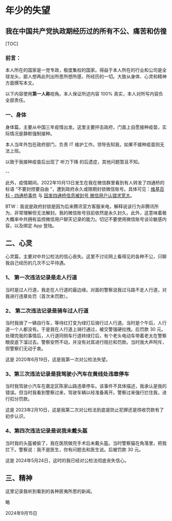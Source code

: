 # 年少的失望

## 我在中国共产党执政期经历过的所有不公、痛苦和仿徨

[TOC]

### 前言：

本人所在的国家是一党专政，极度集权的国家。得益于本人所在的行业和公司是全球龙头，鄙人想再此列出所思所想所感，所经历的一切。大致从身体、心灵和精神方面撰写本文。



以下内容使用**第一人称**视角。本人保证所述内容 100% 真实，本人对所写内容负全部责任。

### 一、身体

身体篇，主要从中国三年疫情出发。这里主要抨击政府，门面上自愿接种疫苗，实际情况是静默强制接种。

本人当年外包在政府部门，负责 IT 维护工作。领导告知我，如果不接种疫苗则无法上班。

以致于我接种疫苗后出现了 听力下降 的后遗症，其他问题暂且不知。

--

此外，疫情期间。2022年10月13日发生在我在微信群里看到有人转发了四通桥的标语 “不要封控要自由 ”，遭到政府永久或限期封锁微信账号。具体可见：[维基百科 - 四通桥事件](https://zh.wikipedia.org/wiki/%E5%9B%9B%E9%80%9A%E6%A1%A5%E4%BA%8B%E4%BB%B6) 与 [因发四通桥信息被封号 微信用户认错求宽大](https://www.dw.com/zh/%E5%9B%A0%E5%8F%91%E5%9B%9B%E9%80%9A%E6%A1%A5%E4%BF%A1%E6%81%AF%E8%A2%AB%E5%B0%81%E5%8F%B7-%E5%BE%AE%E4%BF%A1%E7%94%A8%E6%88%B7%E8%AE%A4%E9%94%99%E6%B1%82%E5%AE%BD%E5%A4%A7/a-63474337)。

BTW：我说是政府封锁是因为后来腾讯官方客服来电，解释说该行为非腾讯所为，非常理解但无法解封。我的微信账号目前依然是永久封久。此外，这意味着极大概率中共拥有监控微信用户聊天记录的能力。切记不要使用微信账号谈论敏感内容，以及绑定 App 登陆。



## 二、心灵

心灵篇，主要对中共公检法的信心丧失。这里不讨论网上看得见的各种不公，只聊我自己经历的几次不公平待遇。



### 1、 第一次违法记录是走人行道

当时是过人行道，我走在人行道的最边缘。对面的警察说我过马路不走人行道，对我进行违章处罚（首次未罚款）。

### 2、 第二次违法记录是骑车过人行道

当时我骑了一辆自行车，等待红灯变为绿灯后骑行过人行道。当时是个午后，人行道一个人都没有。于是我在人行道上骑行通过，被交警强硬拉拽。后罚款 30 元。处理完我的事情后，人行道同侧车行道转绿灯后，有个老头电动车带着老太在警察眼皮底下溜过去。警察安然不动，并没有对其进行阻拦和罚款。当时我大声呵斥，但警察们无动于衷。

这是 2020年6月19日，这是我第一次对公检法失望。

### 3、第三次违法记录是我驾驶小汽车在黄线处违章停车

当时我驾驶小汽车在嘉定区陈家山路违章停车。该事件不具体描述，我承认是我的错误。但当时我看到警察过来，驾驶车辆以经准备离开。警察过来强行拦住我，进行扣分罚款。

这是 2023年2月10日，这是我第二次对公检法到底是防止犯罪还是捞收罚款有了初步认识。

### 4、第四次违法记录是说我未戴头盔

当时我的头盔被偷了，我在医院做完手术后未戴头盔。当时警察猫在角落里，把我拦下。警察说：我不是医生，你有问题去和医生说。后被罚款 30 元。

这是 2024年5月24日，这时的我已经对公检法彻底丧失信心。



## 三、精神

这里记录我听到看到的各种匪夷所思的新闻。

略





2024年9月15日



